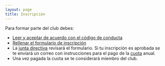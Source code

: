 ```yaml
---
layout: page
title: Inscripción
---
```

Para formar parte del club debes: 

- [Leer y aceptar de acuerdo con el código de conducta](codigo-de-conducta.html)
- [Rellenar el formulario de inscripción](https://docs.google.com/forms/d/e/1FAIpQLSfPVKpH7novjmggd0O4GwhYpUXavHr5i3wXm-Q9CSRIt0loGQ/viewform)
- La [junta directiva](junta.html) revisará el formulario. Si tu inscripción es aprobada se te enviará un correo con 
instrucciones para el pago de la [cuota](cuotas.html) anual. 
- Una vez pagada la cuota se te considerará miembro del club. 